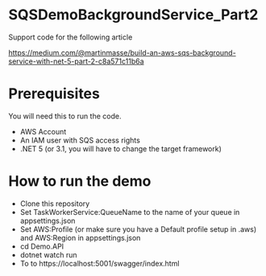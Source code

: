 # SQSDemoBackgroundService_Part2

Support code for the following article

https://medium.com/@martinmasse/build-an-aws-sqs-background-service-with-net-5-part-2-c8a571c11b6a

# Prerequisites

You will need this to run the code.

- AWS Account
- An IAM user with SQS access rights
- .NET 5 (or 3.1, you will have to change the target framework)

# How to run the demo
- Clone this repository
- Set TaskWorkerService:QueueName to the name of your queue in appsettings.json
- Set AWS:Profile (or make sure you have a Default profile setup in .aws) and AWS:Region in appsettings.json 
- cd Demo.API
- dotnet watch run
- To to https://localhost:5001/swagger/index.html
